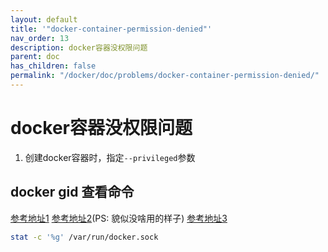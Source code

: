 ```yaml
---
layout: default
title: '"docker-container-permission-denied"'
nav_order: 13
description: docker容器没权限问题
parent: doc
has_children: false
permalink: "/docker/doc/problems/docker-container-permission-denied/"
---
```


# docker容器没权限问题

1. 创建docker容器时，指定`--privileged`参数

## docker gid 查看命令

[参考地址1](https://www.doubao.com/thread/w9e714164e14f12b9)
[参考地址2](https://github.com/influxdata/sandbox/issues/79)(PS: 貌似没啥用的样子)
[参考地址3](https://github.com/influxdata/sandbox/issues/83)

```bash
stat -c '%g' /var/run/docker.sock
```
